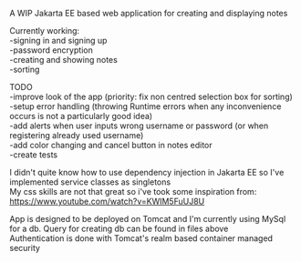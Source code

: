 <a> A WIP Jakarta EE based web application for creating and displaying notes </a>

Currently working: \
-signing in and signing up \
-password encryption \
-creating and showing notes \
-sorting 

TODO \
-improve look of the app (priority: fix non centred selection box for sorting) \
-setup error handling (throwing Runtime errors when any inconvenience occurs is not a particularly good idea) \
-add alerts when user inputs wrong username or password (or when registering already used username) \
-add color changing and cancel button in notes editor \
-create tests

I didn't quite know how to use dependency injection in Jakarta EE so I've implemented service classes as singletons \
My css skills are not that great so i've took some inspiration from: https://www.youtube.com/watch?v=KWIM5FuUJ8U

App is designed to be deployed on Tomcat and I'm currently using MySql for a db. Query for creating db can be found in files above \
Authentication is done with Tomcat's realm based container managed security

<br />
